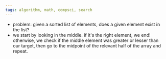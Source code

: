 ```yaml
---
tags: algorithm, math, compsci, search
---
```


- problem: given a sorted list of elements, does a given element exist in the list?
- we start by looking in the middle. if it's the right element, we end! otherwise, we check if the middle element was greater or lesser than our target, then go to the midpoint of the relevant half of the array and repeat.